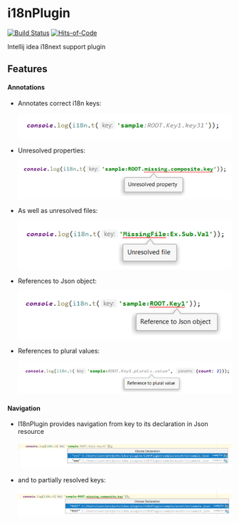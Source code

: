 # i18nPlugin

[![Build Status](https://travis-ci.com/nyavro/i18nPlugin.svg?branch=master)](https://travis-ci.com/nyavro/i18nPlugin)
[![Hits-of-Code](https://hitsofcode.com/github/nyavro/i18nPlugin)](https://hitsofcode.com/view/github/nyavro/i18nPlugin)

Intellij idea i18next support plugin

## Features

 #### Annotations

- Annotates correct i18n keys:

    ![Simple annotation](docs/img/p1.png)
- Unresolved properties:

    ![Annotates unresolved part of the key](docs/img/p2.png)
- As well as unresolved files:

    ![Unresolved json file](docs/img/p3.png)
- References to Json object:

    ![Reference to Json object](docs/img/p4.png)
- References to plural values:

    ![Reference to plural value](docs/img/p5.png) 
    
 
 #### Navigation
 
- I18nPlugin provides navigation from key to its declaration in Json resource    

   ![Reference to plural value](docs/img/p6.png)
   
- and to partially resolved keys:

   ![Reference to plural value](docs/img/p7.png)

     
    
